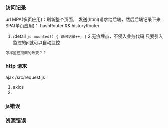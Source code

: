 ### 访问记录
url
MPA(多页应用)：刷新整个页面， 发送(html)请求给后端，然后后端记录下来 
SPA(单页应用)：
hashRouter && historyRouter
  1. /detail
    ``` js
      mounted() {
        访问记录++;
      }
    ```
  2.无痕埋点，不侵入业务代码
   只要引入 监控的js就可以自动监控
    
    怎样监控页面的改变？？

### http 请求 
  ajax
  /src/request.js
   1. axios
   2. 
### js错误 

### 资源错误